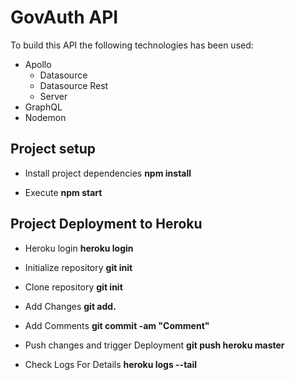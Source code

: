 # GovAuth API 

To build this API the following technologies has been used:

- Apollo
    - Datasource
    - Datasource Rest
    - Server
- GraphQL
- Nodemon



## Project setup

- Install project dependencies
__npm install__

- Execute 
__npm start__

## Project Deployment to Heroku

- Heroku login
__heroku login__

- Initialize repository
__git init__

- Clone repository
__git init__

- Add Changes
__git add.__
- Add Comments
__git commit -am "Comment"__

- Push changes and trigger Deployment
__git push heroku master__
- Check Logs For Details
__heroku logs --tail__